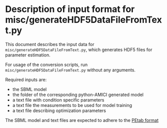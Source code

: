 # Description of input format for misc/generateHDF5DataFileFromText.py

This document describes the input data for 
`misc/generateHDF5DataFileFromText.py`, which generates HDF5 files for 
parameter estimation. 

For usage of the conversion scripts, run `misc/generateHDF5DataFileFromText.py`
without any arguments.

Required inputs are:
- the SBML model
- the folder of the corresponding python-AMICI generated model
- a text file with condition specific parameters
- a text file the measurements to be used for model training
- a text file describing optimization parameters

The SBML model and text files are expected to adhere to the 
[PEtab format](https://github.com/ICB-DCM/PEtab/blob/master/doc/documentation_data_format.md)
